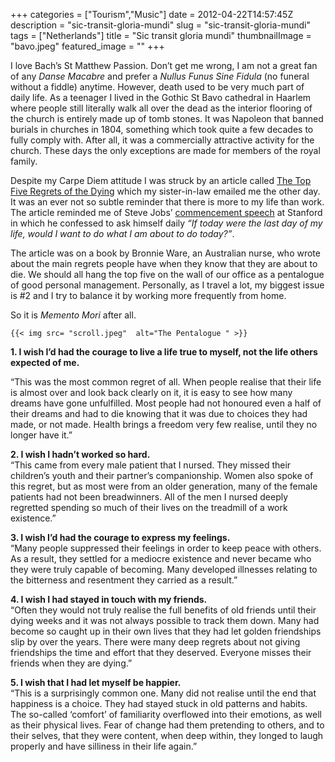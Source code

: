 +++
categories = ["Tourism","Music"]
date = 2012-04-22T14:57:45Z
description = "sic-transit-gloria-mundi"
slug = "sic-transit-gloria-mundi"
tags = ["Netherlands"]
title = "Sic transit gloria mundi"
thumbnailImage = "bavo.jpeg" 
featured_image = ""
+++

I love Bach’s St Matthew Passion. Don’t get me wrong, I am not a great fan of any *Danse Macabre* and prefer a *Nullus Funus Sine Fidula* (no funeral without a fiddle) anytime. However, death used to be very much part of daily life. As a teenager I lived in the Gothic St Bavo cathedral in Haarlem where people still literally walk all over the dead as the interior flooring of the church is entirely made up of tomb stones. It was Napoleon that banned burials in churches in 1804, something which took quite a few decades to fully comply with. After all, it was a commercially attractive activity for the church. These days the only exceptions are made for members of the royal family.

Despite my Carpe Diem attitude I was struck by an article called [The Top Five Regrets of the Dying](http://www.guardian.co.uk/lifeandstyle/2012/feb/01/top-five-regrets-of-the-dying) which my sister-in-law emailed me the other day. It was an ever not so subtle reminder that there is more to my life than work. The article reminded me of Steve Jobs’ [commencement speech](http://www.youtube.com/watch?v=D1R-jKKp3NA) at Stanford in which he confessed to ask himself daily *“If today were the last day of my life, would I want to do what I am about to do today?”*.

The article was on a book by Bronnie Ware, an Australian nurse, who wrote about the main regrets people have when they know that they are about to die. We should all hang the top five on the wall of our office as a pentalogue of good personal management. Personally, as I travel a lot, my biggest issue is #2 and I try to balance it by working more frequently from home.

So it is *Memento Mori* after all.


	{{< img src= "scroll.jpeg"  alt="The Pentalogue " >}}


**1. I wish I’d had the courage to live a life true to myself, not the life others expected of me.**

“This was the most common regret of all. When people realise that their life is almost over and look back clearly on it, it is easy to see how many dreams have gone unfulfilled. Most people had not honoured even a half of their dreams and had to die knowing that it was due to choices they had made, or not made. Health brings a freedom very few realise, until they no longer have it.”

**2. I wish I hadn’t worked so hard.**  
 “This came from every male patient that I nursed. They missed their children’s youth and their partner’s companionship. Women also spoke of this regret, but as most were from an older generation, many of the female patients had not been breadwinners. All of the men I nursed deeply regretted spending so much of their lives on the treadmill of a work existence.”

**3. I wish I’d had the courage to express my feelings.**  
 “Many people suppressed their feelings in order to keep peace with others. As a result, they settled for a mediocre existence and never became who they were truly capable of becoming. Many developed illnesses relating to the bitterness and resentment they carried as a result.”

**4. I wish I had stayed in touch with my friends.**  
 “Often they would not truly realise the full benefits of old friends until their dying weeks and it was not always possible to track them down. Many had become so caught up in their own lives that they had let golden friendships slip by over the years. There were many deep regrets about not giving friendships the time and effort that they deserved. Everyone misses their friends when they are dying.”

**5. I wish that I had let myself be happier.**  
 “This is a surprisingly common one. Many did not realise until the end that happiness is a choice. They had stayed stuck in old patterns and habits. The so-called ‘comfort’ of familiarity overflowed into their emotions, as well as their physical lives. Fear of change had them pretending to others, and to their selves, that they were content, when deep within, they longed to laugh properly and have silliness in their life again.”

